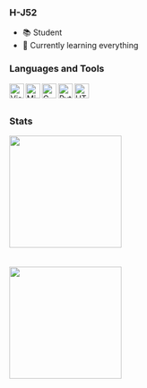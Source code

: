 ### H-J52

- 📚 Student
- 🌱 Currently learning everything

### Languages and Tools
<img align="left" alt="Visual Studio Code" width="26px" src="https://user-images.githubusercontent.com/674621/71187801-14e60a80-2280-11ea-94c9-e56576f76baf.png" />
<img align="left" alt="Microsoft Visual Studio" width="26px" src="https://upload.wikimedia.org/wikipedia/commons/thumb/5/59/Visual_Studio_Icon_2019.svg/220px-Visual_Studio_Icon_2019.svg.png" />
<img align="left" alt="C" width="26px" src="https://upload.wikimedia.org/wikipedia/commons/thumb/1/18/C_Programming_Language.svg/1200px-C_Programming_Language.svg.png" />
<img align="left" alt="Python" width="26px" src="https://upload.wikimedia.org/wikipedia/commons/thumb/c/c3/Python-logo-notext.svg/2048px-Python-logo-notext.svg.png" />
<img align="left" alt="HTML" width="26px" src="https://upload.wikimedia.org/wikipedia/commons/thumb/3/38/HTML5_Badge.svg/600px-HTML5_Badge.svg.png" />

<br />
<br />

### Stats
<a href="https://github.com/anuraghazra/github-readme-stats">
  <img align="center" height="200" src="https://github-readme-stats.vercel.app/api?username=H-J52&count_private=true&show_icons=true&theme=react" />
</a>
<br/>
<br/>
<br/>

<a href="https://github.com/anuraghazra/convoychat">
  <img align="center" height="200" src="https://github-readme-stats.vercel.app/api/top-langs/?username=H-J52&theme=react" />
</a>
